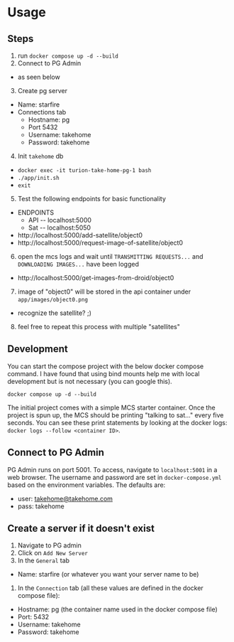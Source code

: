 # Usage

## Steps

1. run `docker compose up -d --build`
2. Connect to PG Admin
  - as seen below
3. Create pg server
  - Name: starfire
  - Connections tab
    - Hostname: pg
    - Port 5432
    - Username: takehome
    - Password: takehome
4. Init `takehome` db
  - `docker exec -it turion-take-home-pg-1 bash`
  - `./app/init.sh`
  - `exit`
5. Test the following endpoints for basic functionality
  - ENDPOINTS
    - API -- localhost:5000
    - Sat -- localhost:5050
  - http://localhost:5000/add-satellite/object0
  - http://localhost:5000/request-image-of-satellite/object0
6. open the mcs logs and wait until `TRANSMITTING REQUESTS...` and `DOWNLOADING IMAGES...` have been logged
  - http://localhost:5000/get-images-from-droid/object0
7. image of "object0" will be stored in the api container under `app/images/object0.png` 
  - recognize the satellite? ;)
8. feel free to repeat this process with multiple "satellites"

## Development
You can start the compose project with the below docker compose command. I have found that using bind mounts help me with local development but is not necessary (you can google this).
```
docker compose up -d --build
```
The initial project comes with a simple MCS starter container. Once the project is spun up, the MCS should be printing "talking to sat..." every five seconds. You can see these print statements by looking at the docker logs: `docker logs --follow <container ID>`.

## Connect to PG Admin
PG Admin runs on port 5001. To access, navigate to `localhost:5001` in a web browser. The username and password are set in `docker-compose.yml` based on the environment variables. The defaults are:
  - user: takehome@takehome.com
  - pass: takehome

## Create a server if it doesn't exist
1. Navigate to PG admin
1. Click on `Add New Server`
1. In the `General` tab
  - Name: starfire (or whatever you want your server name to be)
1. In the `Connection` tab (all these values are defined in the docker compose file):
  - Hostname: pg (the container name used in the docker compose file)
  - Port: 5432
  - Username: takehome 
  - Password: takehome
